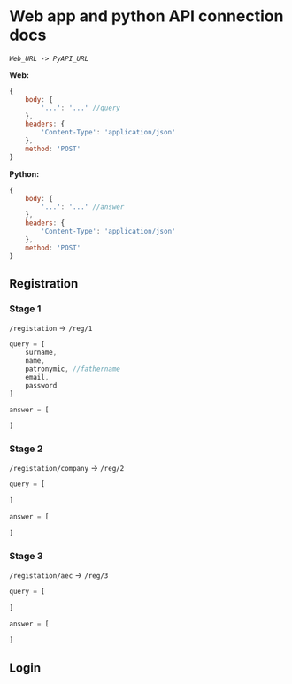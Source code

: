 # Web app and python API connection docs

*`Web_URL -> PyAPI_URL`*

**Web:**

```javascript
{
    body: {
        '...': '...' //query
    },
    headers: {
        'Content-Type': 'application/json'
    },
    method: 'POST'
}
```

**Python:**

```javascript
{
    body: {
        '...': '...' //answer
    },
    headers: {
        'Content-Type': 'application/json'
    },
    method: 'POST'
}
```

## Registration 
### Stage 1
 `/registation` -> `/reg/1`

```javascript
query = [
    surname,
    name,
    patronymic, //fathername
    email,
    password
]

answer = [
    
]
```

### Stage 2
 `/registation/company` -> `/reg/2`

```javascript
query = [
    
]

answer = [
    
]
```

### Stage 3
 `/registation/aec` -> `/reg/3`

```javascript
query = [
    
]

answer = [
    
]
```

## Login
